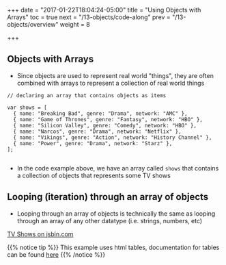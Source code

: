 +++
date = "2017-01-22T18:04:24-05:00"
title = "Using Objects with Arrays"
toc = true
next = "/13-objects/code-along"
prev = "/13-objects/overview"
weight = 8

+++

## Objects with Arrays

- Since objects are used to represent real world "things", they are often combined with arrays to represent a collection of real world things


```
// declaring an array that contains objects as items

var shows = [
  { name: "Breaking Bad", genre: "Drama", network: "AMC" },
  { name: "Game of Thrones", genre: "Fantasy", network: "HBO" },
  { name: "Silicon Valley", genre: "Comedy", network: "HBO" },
  { name: "Narcos", genre: "Drama", network: "Netflix" },
  { name: "Vikings", genre: "Action", network: "History Channel" },
  { name: "Power", genre: "Drama", network: "Starz" },
];


```

- In the code example above, we have an array called `shows` that contains a collection of objects that represents some TV shows


## Looping (iteration) through an array of objects

- Looping through an array of objects is technically the same as looping through an array of any other datatype (i.e. strings, numbers, etc)


<a class="jsbin-embed" href="https://jsbin.com/lenuxax/embed?html,js,output">TV Shows on jsbin.com</a><script src="https://static.jsbin.com/js/embed.min.js?4.1.0"></script>


{{% notice tip %}}
  This example uses html tables, documentation for tables can be found [here](https://developer.mozilla.org/en-US/docs/Learn/HTML/Tables/Basics)
{{% /notice %}}
